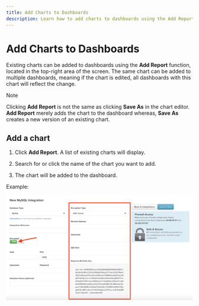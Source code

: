 ```yaml
---
title: Add Charts to Dashboards
description: Learn how to add charts to dashboards using the Add Report function.
---
```

# Add Charts to Dashboards

Existing charts can be added to dashboards using the **Add Report** function, located in the top-right area of the screen. The same chart can be added to multiple dashboards, meaning if the chart is edited, all dashboards with this chart will reflect the change.

>[!NOTE]
>
>Clicking **Add Report** is not the same as clicking **Save As** in the chart editor. **Add Report** merely adds the chart to the dashboard whereas, **Save As** creates a new version of an existing chart.

## Add a chart

1. Click **Add Report**. A list of existing charts will display.

1. Search for or click the name of the chart you want to add.

1. The chart will be added to the dashboard.

Example:

![add chart](../../assets/sql-integration-encrypted-yes.png)
